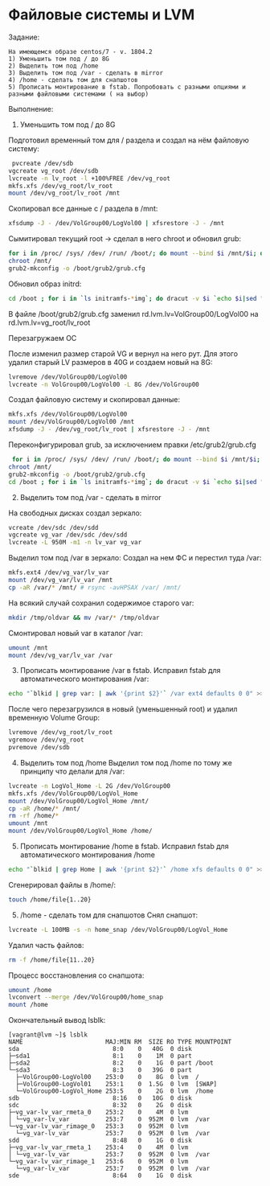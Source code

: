 #  Файловые системы и LVM

Задание:

```text
На имеющемся образе centos/7 - v. 1804.2
1) Уменьшить том под / до 8G
2) Выделить том под /home
3) Выделить том под /var - сделать в mirror
4) /home - сделать том для снапшотов
5) Прописать монтирование в fstab. Попробовать с разными опциями и разными файловыми системами ( на выбор)
```

Выполнение:
1. Уменьшить том под / до 8G

Подготовил временный том для / раздела и создал на нём файловую систему:
```bash
 pvcreate /dev/sdb
vgcreate vg_root /dev/sdb
lvcreate -n lv_root -l +100%FREE /dev/vg_root
mkfs.xfs /dev/vg_root/lv_root
mount /dev/vg_root/lv_root /mnt
```
Скопировал все данные с / раздела в /mnt:
```bash
xfsdump -J - /dev/VolGroup00/LogVol00 | xfsrestore -J - /mnt
```
Сымитировал текущий root -> сделал в него chroot и обновил grub:
```bash
for i in /proc/ /sys/ /dev/ /run/ /boot/; do mount --bind $i /mnt/$i; done
chroot /mnt/
grub2-mkconfig -o /boot/grub2/grub.cfg
```
Обновил образ initrd:
```bash
cd /boot ; for i in `ls initramfs-*img`; do dracut -v $i `echo $i|sed "s/initramfs-//g;s/.img//g"` --force; done
```
В файле /boot/grub2/grub.cfg заменил rd.lvm.lv=VolGroup00/LogVol00 на rd.lvm.lv=vg_root/lv_root

Перезагружаем ОС

После изменил размер старой VG и вернул на него рут. Для этого удалил старый LV размеров в 40G и создаем новый на 8G:
```bash
lvremove /dev/VolGroup00/LogVol00
lvcreate -n VolGroup00/LogVol00 -L 8G /dev/VolGroup00

```
Создал файловую систему и скопировал данные:
```bash
mkfs.xfs /dev/VolGroup00/LogVol00
mount /dev/VolGroup00/LogVol00 /mnt
xfsdump -J - /dev/vg_root/lv_root | xfsrestore -J - /mnt
```
Переконфигурировал grub, за исключением правки /etc/grub2/grub.cfg
```bash
 for i in /proc/ /sys/ /dev/ /run/ /boot/; do mount --bind $i /mnt/$i; done
chroot /mnt/
grub2-mkconfig -o /boot/grub2/grub.cfg
cd /boot ; for i in `ls initramfs-*img`; do dracut -v $i `echo $i|sed "s/initramfs-//g;s/.img//g"` --force; done
```
2. Выделить том под /var - сделать в mirror

На свободных дисках создал зеркало:
```bash
vcreate /dev/sdc /dev/sdd
vgcreate vg_var /dev/sdc /dev/sdd
lvcreate -L 950M -m1 -n lv_var vg_var
```
Выделил том под /var в зеркало:
Создал на нем ФС и перестил туда /var:
```bash
mkfs.ext4 /dev/vg_var/lv_var
mount /dev/vg_var/lv_var /mnt
cp -aR /var/* /mnt/ # rsync -avHPSAX /var/ /mnt/
```
На всякий случай сохранил содержимое старого var:
```bash
mkdir /tmp/oldvar && mv /var/* /tmp/oldvar
```
Смонтировал новый var в каталог /var:
```bash
umount /mnt
mount /dev/vg_var/lv_var /var
```
3. Прописать монтирование /var в fstab. 
Исправил fstab для автоматического монтирования /var:
```bash
echo "`blkid | grep var: | awk '{print $2}'` /var ext4 defaults 0 0" >> /etc/fstab
```
После чего перезагрузился в новый (уменьшенный root) и удалил
временную Volume Group:
```bash
lvremove /dev/vg_root/lv_root
vgremove /dev/vg_root
pvremove /dev/sdb
```
4. Выделить том под /home
Выделил том под /home по тому же принципу что делали для /var:
```bash
lvcreate -n LogVol_Home -L 2G /dev/VolGroup00
mkfs.xfs /dev/VolGroup00/LogVol_Home
mount /dev/VolGroup00/LogVol_Home /mnt/
cp -aR /home/* /mnt/
rm -rf /home/*
umount /mnt
mount /dev/VolGroup00/LogVol_Home /home/
```
5. Прописать монтирование /home в fstab. 
Исправил fstab для автоматического монтирования /home
```bash
echo "`blkid | grep Home | awk '{print $2}'` /home xfs defaults 0 0" >> /etc/fstab
```
Сгенерировал файлы в /home/:
```bash
touch /home/file{1..20}
```
5. /home - сделать том для снапшотов
Снял снапшот:
```bash
lvcreate -L 100MB -s -n home_snap /dev/VolGroup00/LogVol_Home
```
Удалил часть файлов:
```bash
rm -f /home/file{11..20}
```
Процесс восстановления со снапшота:
```bash
umount /home
lvconvert --merge /dev/VolGroup00/home_snap
mount /home
```
Окончательный вывод lsblk:
```text
[vagrant@lvm ~]$ lsblk
NAME                       MAJ:MIN RM  SIZE RO TYPE MOUNTPOINT
sda                          8:0    0   40G  0 disk 
├─sda1                       8:1    0    1M  0 part 
├─sda2                       8:2    0    1G  0 part /boot
└─sda3                       8:3    0   39G  0 part 
  ├─VolGroup00-LogVol00    253:0    0    8G  0 lvm  /
  ├─VolGroup00-LogVol01    253:1    0  1.5G  0 lvm  [SWAP]
  └─VolGroup00-LogVol_Home 253:5    0    2G  0 lvm  /home
sdb                          8:16   0   10G  0 disk 
sdc                          8:32   0    2G  0 disk 
├─vg_var-lv_var_rmeta_0    253:2    0    4M  0 lvm  
│ └─vg_var-lv_var          253:7    0  952M  0 lvm  /var
└─vg_var-lv_var_rimage_0   253:3    0  952M  0 lvm  
  └─vg_var-lv_var          253:7    0  952M  0 lvm  /var
sdd                          8:48   0    1G  0 disk 
├─vg_var-lv_var_rmeta_1    253:4    0    4M  0 lvm  
│ └─vg_var-lv_var          253:7    0  952M  0 lvm  /var
└─vg_var-lv_var_rimage_1   253:6    0  952M  0 lvm  
  └─vg_var-lv_var          253:7    0  952M  0 lvm  /var
sde                          8:64   0    1G  0 disk 

```



